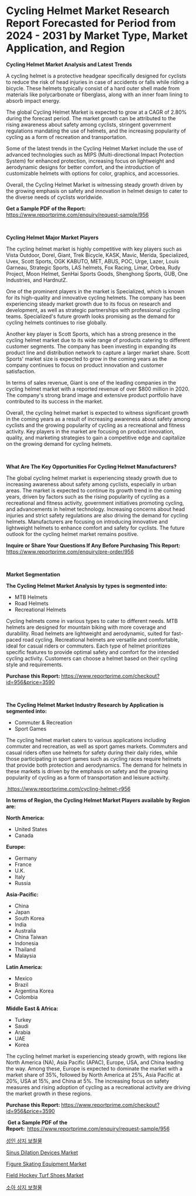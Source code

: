 <p><h1>Cycling Helmet Market Research Report Forecasted for Period from 2024 -  2031 by Market Type, Market Application, and Region</h1></p><p><strong>Cycling Helmet Market Analysis and Latest Trends</strong></p>
<p><p>A cycling helmet is a protective headgear specifically designed for cyclists to reduce the risk of head injuries in case of accidents or falls while riding a bicycle. These helmets typically consist of a hard outer shell made from materials like polycarbonate or fiberglass, along with an inner foam lining to absorb impact energy.</p><p>The global Cycling Helmet Market is expected to grow at a CAGR of 2.80% during the forecast period. The market growth can be attributed to the rising awareness about safety among cyclists, stringent government regulations mandating the use of helmets, and the increasing popularity of cycling as a form of recreation and transportation.</p><p>Some of the latest trends in the Cycling Helmet Market include the use of advanced technologies such as MIPS (Multi-directional Impact Protection System) for enhanced protection, increasing focus on lightweight and aerodynamic designs for better comfort, and the introduction of customizable helmets with options for color, graphics, and accessories.</p><p>Overall, the Cycling Helmet Market is witnessing steady growth driven by the growing emphasis on safety and innovation in helmet design to cater to the diverse needs of cyclists worldwide.</p></p>
<p><strong>Get a Sample PDF of the Report:&nbsp;</strong> <a href="https://www.reportprime.com/enquiry/request-sample/956">https://www.reportprime.com/enquiry/request-sample/956</a></p>
<p>&nbsp;</p>
<p><strong>Cycling Helmet Major Market Players</strong></p>
<p><p>The cycling helmet market is highly competitive with key players such as Vista Outdoor, Dorel, Giant, Trek Bicycle, KASK, Mavic, Merida, Specialized, Uvex, Scott Sports, OGK KABUTO, MET, ABUS, POC, Urge, Lazer, Louis Garneau, Strategic Sports, LAS helmets, Fox Racing, Limar, Orbea, Rudy Project, Moon Helmet, SenHai Sports Goods, Shenghong Sports, GUB, One Industries, and HardnutZ.</p><p>One of the prominent players in the market is Specialized, which is known for its high-quality and innovative cycling helmets. The company has been experiencing steady market growth due to its focus on research and development, as well as strategic partnerships with professional cycling teams. Specialized's future growth looks promising as the demand for cycling helmets continues to rise globally.</p><p>Another key player is Scott Sports, which has a strong presence in the cycling helmet market due to its wide range of products catering to different customer segments. The company has been investing in expanding its product line and distribution network to capture a larger market share. Scott Sports' market size is expected to grow in the coming years as the company continues to focus on product innovation and customer satisfaction.</p><p>In terms of sales revenue, Giant is one of the leading companies in the cycling helmet market with a reported revenue of over $800 million in 2020. The company's strong brand image and extensive product portfolio have contributed to its success in the market.</p><p>Overall, the cycling helmet market is expected to witness significant growth in the coming years as a result of increasing awareness about safety among cyclists and the growing popularity of cycling as a recreational and fitness activity. Key players in the market are focusing on product innovation, quality, and marketing strategies to gain a competitive edge and capitalize on the growing demand for cycling helmets.</p></p>
<p>&nbsp;</p>
<p><strong>What Are The Key Opportunities For Cycling Helmet Manufacturers?</strong></p>
<p><p>The global cycling helmet market is experiencing steady growth due to increasing awareness about safety among cyclists, especially in urban areas. The market is expected to continue its growth trend in the coming years, driven by factors such as the rising popularity of cycling as a recreational and fitness activity, government initiatives promoting cycling, and advancements in helmet technology. Increasing concerns about head injuries and strict safety regulations are also driving the demand for cycling helmets. Manufacturers are focusing on introducing innovative and lightweight helmets to enhance comfort and safety for cyclists. The future outlook for the cycling helmet market remains positive.</p></p>
<p><strong>Inquire or Share Your Questions If Any Before Purchasing This Report:</strong> <a href="https://www.reportprime.com/enquiry/pre-order/956">https://www.reportprime.com/enquiry/pre-order/956</a></p>
<p>&nbsp;</p>
<p><strong>Market Segmentation</strong></p>
<p><strong>The Cycling Helmet Market Analysis by types is segmented into:</strong></p>
<p><ul><li>MTB Helmets</li><li>Road Helmets</li><li>Recreational Helmets</li></ul></p>
<p><p>Cycling helmets come in various types to cater to different needs. MTB helmets are designed for mountain biking with more coverage and durability. Road helmets are lightweight and aerodynamic, suited for fast-paced road cycling. Recreational helmets are versatile and comfortable, ideal for casual riders or commuters. Each type of helmet prioritizes specific features to provide optimal safety and comfort for the intended cycling activity. Customers can choose a helmet based on their cycling style and requirements.</p></p>
<p><strong>Purchase this Report:&nbsp;</strong><a href="https://www.reportprime.com/checkout?id=956&price=3590">https://www.reportprime.com/checkout?id=956&price=3590</a></p>
<p>&nbsp;</p>
<p><strong>The Cycling Helmet Market Industry Research by Application is segmented into:</strong></p>
<p><ul><li>Commuter & Recreation</li><li>Sport Games</li></ul></p>
<p><p>The cycling helmet market caters to various applications including commuter and recreation, as well as sport games markets. Commuters and casual riders often use helmets for safety during their daily rides, while those participating in sport games such as cycling races require helmets that provide both protection and aerodynamics. The demand for helmets in these markets is driven by the emphasis on safety and the growing popularity of cycling as a form of transportation and leisure activity.</p></p>
<p><a href="https://www.reportprime.com/cycling-helmet-r956">&nbsp;https://www.reportprime.com/cycling-helmet-r956</a></p>
<p><strong>In terms of Region, the Cycling Helmet Market Players available by Region are:</strong></p>
<p>
    <p> <strong> North America: </strong>
        <ul>
            <li>United States</li>
            <li>Canada</li>
        </ul>
        </p> 
    <p> <strong> Europe: </strong>
        <ul>
            <li>Germany</li>
            <li>France</li>
            <li>U.K.</li>
            <li>Italy</li>
            <li>Russia</li>
        </ul>
        </p> 
    <p> <strong> Asia-Pacific: </strong>
        <ul>
            <li>China</li>
            <li>Japan</li>
            <li>South Korea</li>
            <li>India</li>
            <li>Australia</li>
            <li>China Taiwan</li>
            <li>Indonesia</li>
            <li>Thailand</li>
            <li>Malaysia</li>
        </ul>
        </p> 
    <p> <strong> Latin America: </strong>
        <ul>
            <li>Mexico</li>
            <li>Brazil</li>
            <li>Argentina Korea</li>
            <li>Colombia</li>
        </ul>
        </p> 
    <p> <strong> Middle East & Africa: </strong>
        <ul>
            <li>Turkey</li>
            <li>Saudi</li>
            <li>Arabia</li>
            <li>UAE</li>
            <li>Korea</li>
        </ul>
    </p>
    </p>
<p><p>The cycling helmet market is experiencing steady growth, with regions like North America (NA), Asia Pacific (APAC), Europe, USA, and China leading the way. Among these, Europe is expected to dominate the market with a market share of 35%, followed by North America at 25%, Asia Pacific at 20%, USA at 15%, and China at 5%. The increasing focus on safety measures and rising adoption of cycling as a recreational activity are driving the market growth in these regions.</p></p>
<p><strong>Purchase this Report: </strong><a href="https://www.reportprime.com/checkout?id=956&price=3590">https://www.reportprime.com/checkout?id=956&price=3590</a></p>
<p>&nbsp;<strong>Get a Sample PDF of the Report:&nbsp;&nbsp;</strong><a href="https://www.reportprime.com/enquiry/request-sample/956">https://www.reportprime.com/enquiry/request-sample/956</a></p>
<p><strong></strong></p>
<p><p><a href="https://github.com/xvz497517413/Market-Research-Report-List-4/blob/main/5258418101950.md">성인 상지 보철물</a></p><p><a href="https://medium.com/@sac-m/global-sinus-dilation-devices-industry-analysis-share-growth-trends-and-forecast-2024-to-2031-915ced7aaf84">Sinus Dilation Devices Market</a></p><p><a href="https://github.com/jackPeters644/Market-Research-Report-List-1/blob/main/figure-skating-equipment-market.md">Figure Skating Equipment Market</a></p><p><a href="https://github.com/caseyee25/Market-Research-Report-List-1/blob/main/field-hockey-turf-shoes-market.md">Field Hockey Turf Shoes Market</a></p><p><a href="https://github.com/vskv4779xr1/Market-Research-Report-List-4/blob/main/2722970101951.md">소아 상지 보철물</a></p></p>